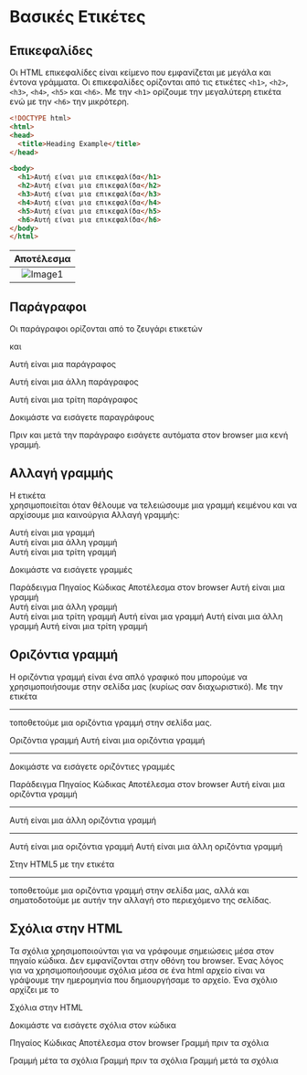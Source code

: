 # Βασικές Ετικέτες

## Επικεφαλίδες
Οι HTML επικεφαλίδες είναι κείμενο που εμφανίζεται με μεγάλα και έντονα γράμματα. Οι επικεφαλίδες ορίζονται από τις ετικέτες `<h1>`, `<h2>`, `<h3>`, `<h4>`, `<h5>` και `<h6>`. Με την `<h1>` ορίζουμε την μεγαλύτερη ετικέτα ενώ με την `<h6>` την μικρότερη.

```html
<!DOCTYPE html>
<html>
<head>
  <title>Heading Example</title>
</head>

<body>
  <h1>Αυτή είναι μια επικεφαλίδα</h1>
  <h2>Αυτή είναι μια επικεφαλίδα</h2>
  <h3>Αυτή είναι μια επικεφαλίδα</h3>
  <h4>Αυτή είναι μια επικεφαλίδα</h4>
  <h5>Αυτή είναι μια επικεφαλίδα</h5>
  <h6>Αυτή είναι μια επικεφαλίδα</h6>
</body>
</html>
```


|Αποτέλεσμα|
:-------------------------:|
![Image1](https://ucfc726e062b4890320026e369a0.previews.dropboxusercontent.com/p/thumb/AA2L85R8UvSAO4n2HTGcFWSruoVKADy9KygwEl5WBebDxmDOqzxY_0X8Pcg-izb93hW-M-uJylcwxhjn9Dk5BIl7CF4TlSP3LJ7wbBMCnpTPXpVCHrYC5N-0jQ7usliTCyKGXEhLnDeki7Rqch5v5RdYJ1tBFCZUQ4AluPxE2j4HY1If20ZSJbrimU4VAHsW_UFKK-mLd0cvMUSRYfa_HhNFIiVpTfbXHAUuvcLREGdpa1J0H4VKI_TlZ9dwJAEbM1DWXNMFB8YDruJsro1IOdEYPYMlq1wg6ZsI2Olqh7sfiJkAqE2ToYfEccjvkHcJtsTPXEY26pA2glZXdzg0ZzRFqhWN6VA59VA6itMEoOiyHA/p.png?fv_content=true&size_mode=5)|


## Παράγραφοι
Οι παράγραφοι ορίζονται από το ζευγάρι ετικετών <p> και </p>


<p>Αυτή είναι μια παράγραφος</p>
<p>Αυτή είναι μια άλλη παράγραφος</p>
<p>Αυτή είναι μια τρίτη παράγραφος</p>

Δοκιμάστε να εισάγετε παραγράφους


                         
Πριν και μετά την παράγραφο εισάγετε αυτόματα στον browser μια κενή γραμμή.

## Αλλαγή γραμμής
Η ετικέτα <br /> χρησιμοποιείται όταν θέλουμε να τελειώσουμε μια γραμμή κειμένου και να αρχίσουμε μια καινούργια Αλλαγή γραμμής:

Αυτή είναι μια γραμμή <br />
Αυτή είναι μια άλλη γραμμή <br />
Αυτή είναι μια τρίτη γραμμή

Δοκιμάστε να εισάγετε γραμμές

Παράδειγμα
Πηγαίος Κώδικας
Αποτέλεσμα στον browser
Αυτή είναι μια γραμμή <br />
Αυτή είναι μια άλλη γραμμή <br />
Αυτή είναι μια τρίτη γραμμή
Αυτή είναι μια γραμμή
Αυτή είναι μια άλλη γραμμή
Αυτή είναι μια τρίτη γραμμή
                         





## Οριζόντια γραμμή
Η οριζόντια γραμμή είναι ένα απλό γραφικό που μπορούμε να χρησιμοποιήσουμε στην σελίδα μας (κυρίως σαν διαχωριστικό). Με την ετικέτα <hr> τοποθετούμε μια οριζόντια γραμμή στην σελίδα μας.

Οριζόντια γραμμή
Αυτή είναι μια οριζόντια γραμμή
<hr>

Δοκιμάστε να εισάγετε οριζόντιες γραμμές

Παράδειγμα
Πηγαίος Κώδικας
Αποτέλεσμα στον browser
Αυτή είναι μια οριζόντια γραμμή <hr>
Αυτή είναι μια άλλη οριζόντια γραμμή<hr>
Αυτή είναι μια οριζόντια γραμμή Αυτή είναι μια άλλη οριζόντια γραμμή
                         

Στην HTML5 με την ετικέτα <hr> τοποθετούμε μια οριζόντια γραμμή στην σελίδα μας, αλλά και σηματοδοτούμε με αυτήν την αλλαγή στο περιεχόμενο της σελίδας.


## Σχόλια στην HTML
Τα σχόλια χρησιμοποιούνται για να γράφουμε σημειώσεις μέσα στον πηγαίο κώδικα. Δεν εμφανίζονται στην οθόνη του browser. Ένας λόγος για να χρησιμοποιήσουμε σχόλια μέσα σε ένα html αρχείο είναι να γράψουμε την ημερομηνία που δημιουργήσαμε το αρχείο. Ένα σχόλιο αρχίζει με το <!-- και τελειώνει με το --> 

Σχόλια στην HTML
<!-- Αυτό είναι ένα σχόλιο και δεν θα εμφανιστεί στην οθόνη του browser -->

Δοκιμάστε να εισάγετε σχόλια στον κώδικα

Πηγαίος Κώδικας
Αποτέλεσμα στον browser
Γραμμή πριν τα σχόλια <br />
<!-- Αυτό είναι ένα σχόλιο και δεν θα εμφανιστεί στην οθόνη του browser -->
Γραμμή μέτα τα σχόλια
Γραμμή πριν τα σχόλια
                     Γραμμή μετά τα σχόλια
                         
